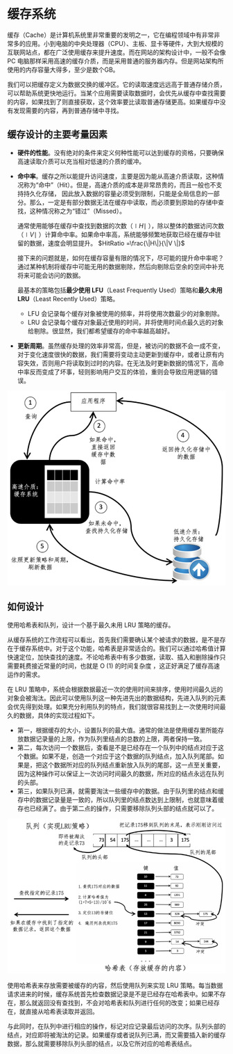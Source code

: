 # 缓存系统

缓存（Cache）是计算机系统里非常重要的发明之一，它在编程领域中有非常非常多的应用。小到电脑的中央处理器（CPU）、主板、显卡等硬件，大到大规模的互联网站点，都在广泛使用缓存来提升速度。而在网站的架构设计中，一般不会像 PC 电脑那样采用高速的缓存介质，而是采用普通的服务器内存。但是网站架构所使用的内存容量大得多，至少是数个GB。

我们可以把缓存定义为数据交换的缓冲区。它的读取速度远远高于普通存储介质，可以帮助系统更快地运行。当某个应用需要读取数据时，会优先从缓存中查找需要的内容，如果找到了则直接获取，这个效率要比读取普通存储更高。如果缓存中没有发现需要的内容，再到普通存储中寻找。

## 缓存设计的主要考量因素

* **硬件的性能**。没有绝对的条件来定义何种性能可以达到缓存的资格，只要确保高速读取介质可以充当相对低速的介质的缓冲。
* **命中率**。缓存之所以能提升访问速度，主要是因为能从高速介质读取，这种情况称为“命中”（Hit）。但是，高速介质的成本是非常昂贵的，而且一般也不支持持久化存储， 因此放入数据的容量必须受到限制，只能是全局信息的一部分。那么，一定是有部分数据无法在缓存中读取，而必须要到原始的存储中查找，这种情况称之为“错过”（Missed）。

  通常使用能够在缓存中查找到数据的次数（$\mid H \mid$ ），除以整体的数据访问次数（$\mid V \mid$ ）计算命中率。如果命中率高，系统能够频繁地获取已经在缓存中驻留的数据，速度会明显提升。 $HitRatio =\frac{\|H\|}{\|V \|}$

  接下来的问题就是，如何在缓存容量有限的情况下，尽可能的提升命中率呢？通过某种机制将缓存中可能无用的数据剔除，然后向剔除后空余的空间中补充将来可能会访问的数据。

  最基本的策略包括**最少使用 LFU**（Least Frequently Used）策略和**最久未用 LRU**（Least Recently Used）策略。

  * LFU 会记录每个缓存对象被使用的频率，并将使用次数最少的对象剔除。
  * LRU 会记录每个缓存对象最近使用的时间，并将使用时间点最久远的对象给剔除。很显然，我们都希望缓存的命中率越高越好。

* **更新周期**。虽然缓存处理的效率非常高，但是，被访问的数据不会一成不变，对于变化速度很快的数据，我们需要将变动主动更新到缓存中，或者让原有内容失效，否则用户将读取到过时的内容。在无法及时更新数据的情况下，高命中率反而变成了坏事，轻则影响用户交互的体验，重则会导致应用逻辑的错误。

![1580220014192](huan-cun-xi-tong.assets/1580220014192.png)

## 如何设计

使用哈希表和队列，设计一个基于最久未用 LRU 策略的缓存。

从缓存系统的工作流程可以看出，首先我们需要确认某个被请求的数据，是不是存在于缓存系统中。对于这个功能，哈希表是非常适合的。我们可以通过哈希值计算快速定位，加快查找的速度。不论哈希表中有多少数据，读取、插入和删除操作只需要耗费接近常量的时间，也就是 O \(1\) 的时间复杂度 ，这正好满足了缓存高速运作的需求。

在 LRU 策略中，系统会根据数据最近一次的使用时间来排序，使用时间最久远的对象会被淘汰。因此可以使用队列这一种先进先出的数据结构，先进入队列的元素会优先得到处理。如果充分利用队列的特点，我们就很容易找到上一次使用时间最久的数据，具体的实现过程如下。

* 第一，根据缓存的大小，设置队列的最大值。通常的做法是使用缓存里所能存放数据记录量的上限，作为队列里结点的总数的上限，两者保持一致。
* 第二，每次访问一个数据后，查看是不是已经存在一个队列中的结点对应于这个数据。如果不是，创造一个对应于这个数据的队列结点，加入队列尾部。如果是，把这个数据所对应的队列结点重新放入队列的尾部，这一点至关重要，因为这种操作可以保证上一次访问时间最久的数据，所对应的结点永远在队列的头部。
* 第三，如果队列已满，就需要淘汰一些缓存中的数据。由于队列里的结点和缓存中的数据记录量是一致的，所以队列里的结点数达到上限制，也就意味着缓存也已经满了。由于第二点的操作，只需要移除队列头部的结点就可以了。

![1580222059984](huan-cun-xi-tong.assets/1580222059984.png)

使用哈希表来存放需要被缓存的内容，然后使用队列来实现 LRU 策略。每当数据请求进来的时候，缓存系统首先检查数据记录是不是已经存在哈希表中。如果不存在，那么就返回没有查找到，不会对哈希表和队列进行任何的改变；如果已经存在，就直接从哈希表读取并返回。

与此同时，在队列中进行相应的操作，标记对应记录最后访问的次序。队列头部的结点，对应即将被淘汰的记录。如果缓存或者说队列已满，而又需要插入新的缓存数据，那么就需要移除队列头部的结点，以及它所对应的哈希表结点。

